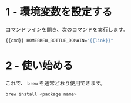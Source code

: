 # 1 - 環境変数を設定する
コマンドラインを開き、次のコマンドを実行します。

```bash
{{cmd}} HOMEBREW_BOTTLE_DOMAIN="{{link}}"
```

# 2 - 使い始める
これで、 `brew` を通常どおり使用できます。

```bash
brew install <package name>
```